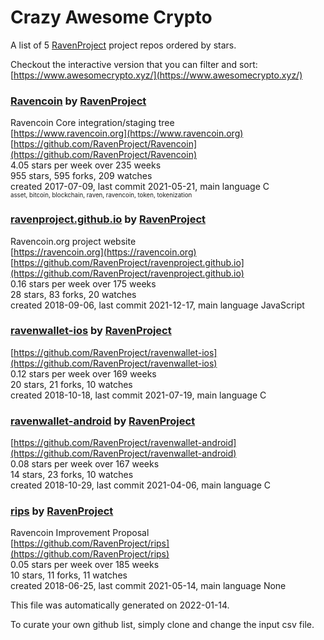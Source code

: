 # Crazy Awesome Crypto
A list of 5 [RavenProject](https://github.com/RavenProject) project repos ordered by stars.  

Checkout the interactive version that you can filter and sort: 
[https://www.awesomecrypto.xyz/](https://www.awesomecrypto.xyz/)  


### [Ravencoin](https://github.com/RavenProject/Ravencoin) by [RavenProject](https://github.com/RavenProject)  
Ravencoin Core integration/staging tree  
[https://www.ravencoin.org](https://www.ravencoin.org)  
[https://github.com/RavenProject/Ravencoin](https://github.com/RavenProject/Ravencoin)  
4.05 stars per week over 235 weeks  
955 stars, 595 forks, 209 watches  
created 2017-07-09, last commit 2021-05-21, main language C  
<sub><sup>asset, bitcoin, blockchain, raven, ravencoin, token, tokenization</sup></sub>


### [ravenproject.github.io](https://github.com/RavenProject/ravenproject.github.io) by [RavenProject](https://github.com/RavenProject)  
Ravencoin.org project website  
[https://ravencoin.org](https://ravencoin.org)  
[https://github.com/RavenProject/ravenproject.github.io](https://github.com/RavenProject/ravenproject.github.io)  
0.16 stars per week over 175 weeks  
28 stars, 83 forks, 20 watches  
created 2018-09-06, last commit 2021-12-17, main language JavaScript  


### [ravenwallet-ios](https://github.com/RavenProject/ravenwallet-ios) by [RavenProject](https://github.com/RavenProject)  
  
[https://github.com/RavenProject/ravenwallet-ios](https://github.com/RavenProject/ravenwallet-ios)  
0.12 stars per week over 169 weeks  
20 stars, 21 forks, 10 watches  
created 2018-10-18, last commit 2021-07-19, main language C  


### [ravenwallet-android](https://github.com/RavenProject/ravenwallet-android) by [RavenProject](https://github.com/RavenProject)  
  
[https://github.com/RavenProject/ravenwallet-android](https://github.com/RavenProject/ravenwallet-android)  
0.08 stars per week over 167 weeks  
14 stars, 23 forks, 10 watches  
created 2018-10-29, last commit 2021-04-06, main language C  


### [rips](https://github.com/RavenProject/rips) by [RavenProject](https://github.com/RavenProject)  
Ravencoin Improvement Proposal  
[https://github.com/RavenProject/rips](https://github.com/RavenProject/rips)  
0.05 stars per week over 185 weeks  
10 stars, 11 forks, 11 watches  
created 2018-06-25, last commit 2021-05-14, main language None  


This file was automatically generated on 2022-01-14.  

To curate your own github list, simply clone and change the input csv file.  